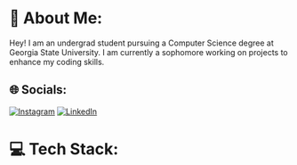 # 💫 About Me:
Hey! I am an undergrad student pursuing a Computer Science degree at Georgia State University. I am currently a sophomore working on projects to enhance my coding skills.


## 🌐 Socials:
[![Instagram](https://img.shields.io/badge/Instagram-%23E4405F.svg?logo=Instagram&logoColor=white)](https://instagram.com/lasyaj) 
[![LinkedIn](https://img.shields.io/badge/LinkedIn-%230077B5.svg?logo=linkedin&logoColor=white)](https://linkedin.com/in/https://www.linkedin.com/in/lasyajonnalagadda/) 

# 💻 Tech Stack:

